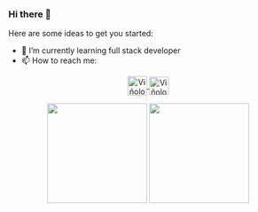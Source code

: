 ### Hi there 👋




Here are some ideas to get you started:

- 🌱 I’m currently learning full stack developer
- 📫 How to reach me:
<div>
<p align="center">
  <a href="https://www.instagram.com/joaquin_vinolo/?hl=es-la" target="blank">
    <img align="center" src="https://user-images.githubusercontent.com/65192923/161411863-e98df321-4fc5-4068-869d-4adb213b51a1.png" alt="Viñolo-ig" height="35px" width="35px" />
  </a>
  <a href="https://www.linkedin.com/in/joaqu%C3%ADn-vi%C3%B1olo-833327239/" target="blank">
    <img align="center" src="https://user-images.githubusercontent.com/65192923/161412096-c041ebcb-5bc1-4777-9cbd-4160f8e2f309.png" alt="Viñolo_in" height="33px" width="35px" />
  </a>
 


  </div>


<p align="center">

  <img height="180em" src="https://github-readme-stats.vercel.app/api?username=joaquin9830&show_icons=true&theme=chartreuse-dark&include_all_commits=true&count_private=true"/>
  <img height="180em" src="https://github-readme-stats.vercel.app/api/top-langs/?username=joaquin9830&layout=compact&langs_count=7&theme=chartreuse-dark"/>
  </a>

